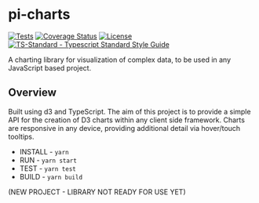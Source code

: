 # pi-charts

[![Tests](https://github.com/lancerael/pi-charts/workflows/Tests/badge.svg?branch=master)](https://github.com/lancerael/pi-charts/actions?query=workflow%3A%22Tests%22)
[![Coverage Status](https://coveralls.io/repos/github/lancerael/pi-charts/badge.svg?branch=master)](https://coveralls.io/github/lancerael/pi-charts?branch=master)
[![License](https://badgen.net/github/license/lancerael/pi-charts)](https://github.com/lancerael/pi-charts/blob/master/LICENSE)
[![TS-Standard - Typescript Standard Style Guide](https://badgen.net/badge/code%20style/ts-standard/blue?icon=typescript)](https://github.com/standard/ts-standard)

A charting library for visualization of complex data, to be used in any JavaScript based project.

## Overview

Built using d3 and TypeScript.
The aim of this project is to provide a simple API for the creation of D3 charts within any client side framework.
Charts are responsive in any device, providing additional detail via hover/touch tooltips.

* INSTALL - `yarn`
* RUN - `yarn start`
* TEST - `yarn test`
* BUILD - `yarn build`

(NEW PROJECT - LIBRARY NOT READY FOR USE YET)
